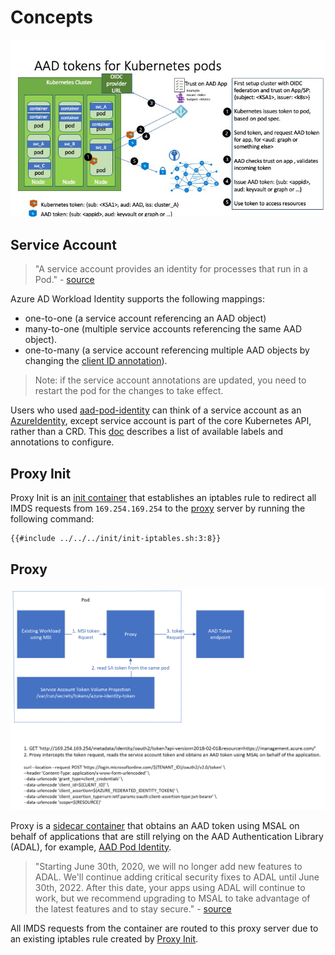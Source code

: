# Concepts

![Flow Diagram][1]

## Service Account

> "A service account provides an identity for processes that run in a Pod." - [source][2]

Azure AD Workload Identity supports the following mappings:

*   one-to-one (a service account referencing an AAD object)
*   many-to-one (multiple service accounts referencing the same AAD object).
*   one-to-many (a service account referencing multiple AAD objects by changing the [client ID annotation][12]).

> Note: if the service account annotations are updated, you need to restart the pod for the changes to take effect.

Users who used [aad-pod-identity][3] can think of a service account as an [AzureIdentity][4], except service account is part of the core Kubernetes API, rather than a CRD. This [doc][5] describes a list of available labels and annotations to configure.

## Proxy Init

Proxy Init is an [init container][6] that establishes an iptables rule to redirect all IMDS requests from `169.254.169.254` to the [proxy][7] server by running the following command:

```sh
{{#include ../../../init/init-iptables.sh:3:8}}
```

## Proxy

![Proxy][13]

Proxy is a [sidecar container][8] that obtains an AAD token using MSAL on behalf of applications that are still relying on the AAD Authentication Library (ADAL), for example, [AAD Pod Identity][3].

> "Starting June 30th, 2020, we will no longer add new features to ADAL. We'll continue adding critical security fixes to ADAL until June 30th, 2022. After this date, your apps using ADAL will continue to work, but we recommend upgrading to MSAL to take advantage of the latest features and to stay secure." - [source][9]

All IMDS requests from the container are routed to this proxy server due to an existing iptables rule created by [Proxy Init][10].

[1]: ./images/flow-diagram.png

[2]: https://kubernetes.io/docs/tasks/configure-pod-container/configure-service-account/

[3]: https://github.com/Azure/aad-pod-identity

[4]: https://azure.github.io/aad-pod-identity/docs/concepts/azureidentity/

[5]: ../topics/service-account-labels-and-annotations.html

[6]: https://kubernetes.io/docs/concepts/workloads/pods/init-containers/

[7]: #proxy

[8]: https://docs.microsoft.com/en-us/azure/architecture/patterns/sidecar

[9]: https://docs.microsoft.com/en-us/azure/active-directory/develop/msal-migration#frequently-asked-questions-faq

[10]: #proxy-init

[11]: https://docs.microsoft.com/en-us/azure/active-directory/managed-identities-azure-resources/overview

[12]: ../topics/service-account-labels-and-annotations.html#annotations

[13]: ./images/proxy-diagram.png
